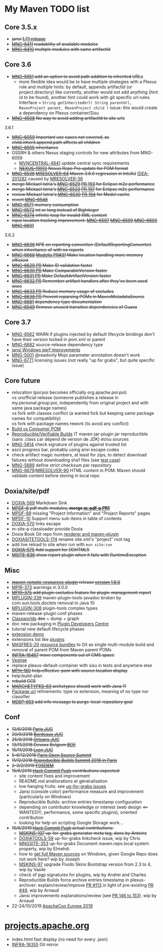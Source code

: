 My Maven TODO list
=========

## Core 3.5.x
- ~~jansi [1.7.1 release](https://github.com/fusesource/jansi/issues/114)~~
- ~~[MNG-6411](https://issues.apache.org/jira/browse/MNG-6411) readability of available modules~~
- ~~[MNG-6410](https://issues.apache.org/jira/browse/MNG-6410) multiple modules with same artifactId~~

## Core 3.6
- ~~[MNG-5951](https://issues.apache.org/jira/browse/MNG-5951) add an option to avoid path addition to inherited URLs~~
  - more flexible idea would be to have multiple strategies with a Plexus role and multiple hints:
    by default, appends artifactId (or project.directory) like currently, another would not add anything (hint id to be found),
    another hint could work with git specific url rules. Interface = `String getInheritedUrl( String parentUrl, MavenProject parent, MavenProject child )`
    issue: this would create a dependency on Plexus container/Sisu
- ~~[MNG-4508](https://issues.apache.org/jira/browse/MNG-4508) No way to avoid adding artifactId to site urls~~

3.6.1
- ~~[MNG-6059](https://issues.apache.org/jira/browse/MNG-6059) Important use cases not covered, as child.inherit.append.path affects all children~~
- ~~[MNG-6505](https://issues.apache.org/jira/browse/MNG-6505) inheritance~~
- OSSRH & others Nexus staging controls for new attributes from MNG-6059
  - [MVNCENTRAL-4841](https://issues.sonatype.org/browse/MVNCENTRAL-4841) update central sync requirements
  - ~~[NEXUS-19912](https://issues.sonatype.org/browse/NEXUS-19912) Nexus Repo Pro update for POM format~~
- ~~[MNG-6538](https://issues.apache.org/jira/browse/MNG-6538) [MRESOLVER-64](https://issues.apache.org/jira/browse/MRESOLVER-64) Maven 3.6.0 regression in IntelliJ~~ [IDEA-201282](https://youtrack.jetbrains.com/issue/IDEA-201282) caused by [MRESOLVER-36](https://issues.apache.org/jira/browse/MRESOLVER-36)
- ~~merge Mickael Istria's [MNG-6529](https://issues.apache.org/jira/browse/MNG-6529) [PR 193](https://github.com/apache/maven/pull/193) for Eclipse m2e performance~~
- ~~merge Mickael Istria's [MNG-6533](https://issues.apache.org/jira/browse/MNG-6533) [PR 197](https://github.com/apache/maven/pull/197) for Eclipse m2e performance~~
- ~~review Mickael Istria's [MNG-6530](https://issues.apache.org/jira/browse/MNG-6530) [PR 194](https://github.com/apache/maven/pull/194) for Model cache~~
- ~~revert [MNG-6548](https://issues.apache.org/jira/browse/MNG-6548)~~
- ~~[MNG-6571](https://issues.apache.org/jira/browse/MNG-6571) memory consumption~~
- ~~[MNG-6572](https://issues.apache.org/jira/browse/MNG-6572) int or long instead of BigInteger~~
- ~~[MNG-6374](https://issues.apache.org/jira/browse/MNG-6374) infinite loop for invalid XML content~~
- ~~input location tracking improvement: [MNG-6597](https://issues.apache.org/jira/browse/MNG-6597) [MNG-6599](https://issues.apache.org/jira/browse/MNG-6599) [MNG-6600](https://issues.apache.org/jira/browse/MNG-6600) [MNG-6601](https://issues.apache.org/jira/browse/MNG-6601)~~

3.6.2
- ~~[MNG-6636](https://issues.apache.org/jira/browse/MNG-6636) NPE on reporting convertion (DefaultReportingConverter) when inheritance of with no reports~~
- ~~[MNG-6668](https://issues.apache.org/jira/browse/MNG-6668) [Modello PR#31](https://github.com/codehaus-plexus/modello/pull/31) Make location handling more memory efficient~~
- ~~[MNG-6629 PR](https://issues.apache.org/jira/browse/MNG-6629) Make ID validation faster~~
- ~~[MNG-6630 PR](https://issues.apache.org/jira/browse/MNG-6630) Make ComparableVersion faster~~
- ~~[MNG-6631 PR](https://issues.apache.org/jira/browse/MNG-6631) Make DefaultArtifactVersion faster~~
- ~~[MNG-6632 PR](https://issues.apache.org/jira/browse/MNG-6632) Remember artifact handlers after they've been used once~~
- ~~[MNG-6633 PR](https://issues.apache.org/jira/browse/MNG-6633) Reduce memory usage of excludes~~
- ~~[MNG-6638 PR](https://issues.apache.org/jira/browse/MNG-6638) Prevent reparsing POMs in MavenMetadataSource~~
- ~~[MNG-6681](https://issues.apache.org/jira/browse/MNG-6681) dependency type documentation~~
- ~~[MNG-6549](https://issues.apache.org/jira/browse/MNG-6549) Remove unused transitive dependencies of Guava~~

## Core 3.7
- [MNG-6562](https://issues.apache.org/jira/browse/MNG-6562) WARN if plugins injected by default lifecycle bindings don't have their version locked in pom.xml or parent
- [MNG-6682](https://issues.apache.org/jira/browse/MNG-6682) source-release dependency type
- [jansi Windows perf improvements](https://github.com/fusesource/jansi/pull/150)
- [MNG-5001](https://issues.apache.org/jira/browse/MNG-5001) @readonly Mojo parameter annotation doesn't work
- [MNG-6771](https://issues.apache.org/jira/browse/MNG-6771) licensing issues (not really "up for grabs", but quite specific issue)

## Core future
- relocation (poi:poi becomes officially org.apache.poi:poi)\
vs unofficial release (someone publishes a release in my.personal.group:poi, independently from original project and with same java package names)\
vs fork with classes conflict (a wanted fork but keeping same package names for compatibility)\
vs fork with package names rework (to avoid any conflict)
- [Build vs Consumer POM](https://cwiki.apache.org/confluence/display/MAVEN/Build+vs+Consumer+POM)
- [Reproducible/Verifiable Builds](https://cwiki.apache.org/confluence/pages/viewpage.action?pageId=74682318) IT maven-jar-plugin jar reproductible (sans .class car dépend de version de JDK) et/ou sources
- [MNG-5814](https://issues.apache.org/jira/browse/MNG-5814) check signature of plugins against trusted list
- ascii progress bar, probably using ansi escape codes
- check artifact magic numbers, at least for zips, to detect download failures without downloading sha1 files (see [test case](https://github.com/Arnaud-Nauwynck/test-snippets/tree/master/test-http-repo))
- [MNG-5689](https://issues.apache.org/jira/browse/MNG-5689) define strict checksum per repository
- [MNG-6679](https://issues.apache.org/jira/browse/MNG-6679)/[MRESOLVER-90](https://issues.apache.org/jira/browse/MRESOLVER-90) HTML content in POM: Maven should validate content before storing in local repo

## Doxia/site/pdf
- [DOXIA-569](https://issues.apache.org/jira/browse/DOXIA-569) Markdown Sink
- ~~[MPDF-8](https://issues.apache.org/jira/browse/MPDF-8) pdf multi-modules, **merge [m-pdf-p PR1](https://github.com/apache/maven-pdf-plugin/pull/1)**~~
- [MPDF-89](https://issues.apache.org/jira/browse/MPDF-89) missing "Project Information" and "Project Reports" pages
- [MPDF-10](https://issues.apache.org/jira/browse/MPDF-10) Support menu sub-items in table of contents
- [DOXIA-570](https://issues.apache.org/jira/browse/DOXIA-570) links escape
- m-site-p classloader provide Doxia
- Doxia Book Git repo from [renderer and maven-plugin](https://github.com/apache/maven-doxia-tools/)
- [DOXIASITETOOLS-174](https://issues.apache.org/jira/projects/DOXIASITETOOLS/issues/DOXIASITETOOLS-174) rename site.xml's "project" root tag
- add live reload to site when run with `mvn site:run`
- ~~[DOXIA-575](https://issues.apache.org/jira/browse/DOXIA-575) Add support for (X)HTML5~~
- ~~[MSITE-836](https://issues.apache.org/jira/browse/MSITE-836) show report plugin when it fails with RuntimeException~~

## Misc
- ~~[maven-remote-resources-plugin](https://maven.apache.org/plugins/maven-remote-resources-plugin/) release [version 1.6.0](https://issues.apache.org/jira/projects/MRRESOURCES/versions/12331230)~~
- [MPIR-373](https://issues.apache.org/jira/browse/MPIR-373) warnings in 3.0.0
- ~~[MPIR-375](https://issues.apache.org/jira/browse/MPIR-375) add plugin excludes feature for plugin-management report~~
- [MPLUGIN-339](https://issues.apache.org/jira/browse/MPLUGIN-339) maven-plugin-tools-javadoc broken by com.sun.tools.doclets removal in Java 10
- [MPLUGIN-308](https://issues.apache.org/jira/browse/MPLUGIN-308) plugin-tools complex types
- maven-release-plugin conf phases
- [Classworlds](https://codehaus-plexus.github.io/plexus-classworlds/) ~~doc~~ + dump + graph
- doc new packaging in [Plugin Developers Centre](https://maven.apache.org/plugin-developers/index.html)
- tutorial new default lifecycle phases
- [extension demo](https://maven.apache.org/studies/extension-demo/)
- extensions list like [plugins](https://maven.apache.org/plugins/)
- [MASFRES-20](https://issues.apache.org/jira/browse/MASFRES-20) [resource bundles](https://maven.apache.org/apache-resource-bundles/) to Git as single multi-module build and removal of parent POM from Maven parent POMs
- ~~[INFRA-16467](https://issues.apache.org/jira/browse/INFRA-16467) move components out of CMS space~~
- [Vestige](https://gaellalire.fr/gitlab/vestige/vestige/wikis/home)
- replace plexus-default-container with sisu in tests and anywhere else
- ~~[MPH-160](https://issues.apache.org/jira/browse/MPH-160) help:effective-pom with source location display~~
- help:build-plan
- ~~rebuild GCE~~
- ~~[MARCHETYPES-63](https://issues.apache.org/jira/browse/MARCHETYPES-63) archetypes should work with Java 11~~
- [Package url](https://github.com/package-url/purl-spec) refinements: type vs extension, meaning of no type nor classifier
- ~~[MDEP-653](https://issues.apache.org/jira/browse/MDEP-653) add info message to purge-local-repository goal~~

## Conf
- ~~12/6/2018 [Paris JUG](https://www.parisjug.org/xwiki/wiki/oldversion/view/Meeting/20180612)~~
- ~~20/9/2018 [Bordeaux JUG](http://www.bordeauxjug.org/)~~
- ~~25/9/2018 [Orleans JUG](http://www.jugorleans.fr/soiree-apache-maven-35-et-java-9/)~~
- ~~13/11/2018 Devoxx Belgium [BOF](https://dvbe18.confinabox.com/talk/EVC-1727/Apache_Maven_BOF)~~
- ~~15/11/2018 [Lyon JUG](http://www.lyonjug.org/)~~
- ~~5-6/12/2018 [Paris Open Source Summit](http://www.opensourcesummit.paris/)~~
- ~~11/12/2018 [Reproducible Builds Summit 2018 in Paris](https://reproducible-builds.org/events/paris2018/)~~
- ~~2-3/2/2019 [FOSDEM](https://cwiki.apache.org/confluence/display/MAVEN/FOSDEM)~~
- ~~15/6/2019 [Hack Commit Push](https://hack-commit-pu.sh/) contributions expected:~~
  - site content fixes and improvement
  - README.md améliorations et généralisation
  - low hanging fruits: see [up-for-grabs issues](https://s.apache.org/for-the-grabs_maven)
  - Jansi (console color) performance measure and improvement (particularly on Windows)
  - Reproducible Builds: archive entries timestamp configuration
  - depending on contributor knowledge or interest (web design <== WANTED!!!, performance, some specific plugins), oriented contribution
  - looking for help on scripting Google Storage work...
- ~~15/6/2019 [Hack Commit Push](https://hack-commit-pu.sh/) actual contributions:~~
  - ~~[MSKINS-107](https://issues.apache.org/jira/browse/MSKINS-107) up-for-grabs generator meta tag, done by Antoine~~
  - [DOXIATOOLS-59](https://issues.apache.org/jira/browse/DOXIATOOLS-59) up-for-grabs linkcheck issue, wip by Chris
  - [MNGSITE-353](https://issues.apache.org/jira/browse/MNGSITE-353) up-for-grabs Document maven.repo.local system property, wip by Elmehdi
  - how to [get full Maven sources](https://maven.apache.org/scm.html) on Windows, given Google Repo does not work here? wip by Joseph
  - [MSKINS-97](https://issues.apache.org/jira/projects/MSKINS/issues/MSKINS-97) upgrade Fluido Skins Bootstrap version from 2.3 to 4, wip by Vasile
  - check of pgp signatures for plugins, wip by Andrei and Charles
  - Reproducible Builds force archive entries timestamp in plexus-archiver: explain/review/improve [PR #113](https://github.com/codehaus-plexus/plexus-archiver/pull/113) in light of pre-existing [PR #49](https://github.com/codehaus-plexus/plexus-archiver/pull/49), wip by Arnaud
  - Jansi improvements explanations/review (see [PR 146 to 153](https://github.com/fusesource/jansi/pulls)), wip by Arnaud
- 22-24/10/2019 [ApacheCon Europe 2019](https://aceu19.apachecon.com/)

[projects.apache.org](http://projects.apache.org)
========

- index.html fast display (no need for every .json)
- [INFRA-16355](https://issues.apache.org/jira/browse/INFRA-16355) Git mirror
